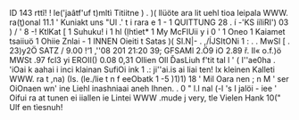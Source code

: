 ID 143 rttĩ! ! le('jaâtf'uf t)mltì Titiitne ) . )( llüöte ara lit uehl tioa leipala WWW. ra(ţ)onal 11.1 ' Kuniakt uns "Ul .' t i rara e 1 - 1 QUITTUNG 28 . í -'KS ííliRI') 03 ) / ' 8 -! KtlKat [ 1 Suhuku! i 1 hl (Ịhtìet* 1 My McFIUii y i 0 ' 1 Oneo 1 Kaiamet tsaiiuö 1 Ohiie Znlai - 1 INNEN Oieiti t Satas )( Sl.N|- . ,/ÍJSItONi 1 : . . MwSl [ . 23)y2Ö SATZ / 9.00 !‘1 ,''08 201 21:20 39; GFSAMl 2.Ö9 iO 2.89 ř. Il« o.f.)ö MWSt .97 fcl3 yi EROII() 0.08 0,31 Ollien Oll ĎasLiuh f'tit tal l ' ( I''ae0ha . 'iOai k aahai i inci klainan SufiOi ink 1 .: ji''ai.is ai liai ten! lx kleinen Kalleti WWW. ra t ,na) (Is. (le./lie t n f eeObatk 1 -5 )1)1) 18 ' Mil Oara nen ; n M ' ser OiOnaen wn' ine Liehl inashniaai aneh Ihnen. . 0 " l.l nal (-l 's I jalöi - iee ' Oifui ra at tunen ei iiallen ie Lintei WWW .mude j very, tle Vielen Hank 10(" Ulf en tìesnuh!